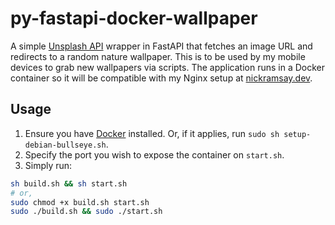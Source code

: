 # py-fastapi-docker-wallpaper

A simple [Unsplash API](https://unsplash.com/documentation) wrapper in FastAPI that fetches an image URL and redirects to a random nature wallpaper. This is to be used by my mobile devices to grab new wallpapers via scripts. The application runs in a Docker container so it will be compatible with my Nginx setup at [nickramsay.dev](https://nickramsay.dev). 

## Usage
1. Ensure you have [Docker](https://docs.docker.com/get-docker/) installed. Or, if it applies, run `sudo sh setup-debian-bullseye.sh`.
2. Specify the port you wish to expose the container on `start.sh`.
3. Simply run:
```sh
sh build.sh && sh start.sh
# or,
sudo chmod +x build.sh start.sh
sudo ./build.sh && sudo ./start.sh
```
